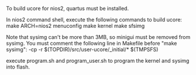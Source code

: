 To build ucore for nios2, quartus must be installed.

In nios2 command shell, execute the following commands to build ucore:
	make ARCH=nios2 menuconfig
	make kernel
	make sfsimg
	
Note that sysimg can't be more than 3MB, so minigui must be removed from sysimg. You must comment the following line in Makefile before "make sysimg":
	-cp -r $(TOPDIR)/src/user-ucore/_initial/* $(TMPSFS)
	
execute program.sh and program_user.sh to program the kernel and sysimg into flash. 

